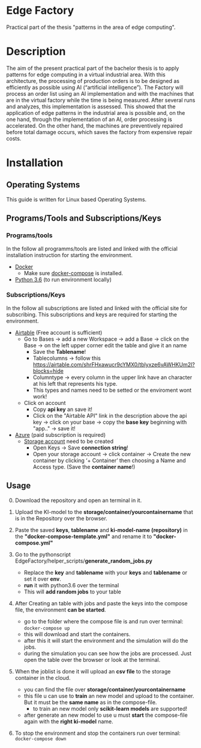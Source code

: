 # Edge Factory
Practical part of the thesis "patterns in the area of edge computing".

# Description
The aim of the present practical part of the bachelor thesis is to apply patterns for edge computing in a virtual industrial area. With this architecture, the processing of production orders is to be designed as efficiently as possible using AI (“artificial intelligence”). The Factory will process an order list using an AI implementation and with the machines that are in the virtual factory while the time is being measured. After several runs and analyzes, this implementation is assessed. This showed that the application of edge patterns in the industrial area is possible and, on the one hand, through the implementation of an AI, order processing is accelerated. On the other hand, the machines are preventively repaired before total damage occurs, which saves the factory from expensive repair costs.

# Installation

## Operating Systems
This guide is written for Linux based Operating Systems.

## Programs/Tools and Subscriptions/Keys
### Programs/tools
In the follow all programms/tools are listed and linked with the official installation instruction for starting the environment.
- [Docker](https://docs.docker.com/engine/install/ubuntu/)
  - Make sure [docker-compose](https://docs.docker.com/compose/install/) is installed.
- [Python 3.6](https://docs.python-guide.org/starting/install3/linux/) (to run environment locally)

### Subscriptions/Keys
In the follow all subscriptions are listed and linked with the official site for subscribing. This subscriptions and keys are required for starting the environment.

- [Airtable](https://airtable.com/signup) (Free account is sufficient)
  - Go to Bases -> add a new Workspace -> add a Base -> click on the Base -> on the left upper corner edit the table and give it an name
    - Save the **Tablename**!
    - Tablecolumns -> follow this https://airtable.com/shrFHxawucr9cYMX0/tblyxze6vAWHKUm2l?blocks=hide
    - Columntype -> every column in the upper link have an character at his left that represents his type.
    - This types and names need to be setted or the enviroment wont work!
  - Click on account
    - Copy **api key** an save it!
    - Click on the "Airtable API" link in the description above the api key -> click on your base -> copy the **base key** beginning with "app.." -> save it!
- [Azure](https://azure.microsoft.com/de-de/) (paid subscription is required)
  - [Storage account](https://docs.microsoft.com/en-us/azure/storage/common/storage-account-create?tabs=azure-portal) need to be created 
    - Open Keys -> Save **connection string**!
    - Open your storage account -> click container -> Create the new container by clicking ‘+ Container’ then choosing a Name and Access type. (Save the **container name**!)

## Usage
 
0. Download the repository and open an terminal in it.


1. Upload the KI-model to the **storage/container/yourcontainername** that is in the Repository over the browser.


2. Paste the saved **keys**, **tablename** and **ki-model-name (repository)** in the **"docker-compose-template.yml"** and rename it to **"docker-compose.yml"**


3. Go to the pythonscript EdgeFactory/helper_scripts/**generate_random_jobs.py**
    - Replace the **key** and **tablename** with your **keys** and **tablename** or set it over **env**.
    - **run** it with python3.6 over the terminal
    - This will **add random jobs** to your table


4. After Creating an table with jobs and paste the keys into the compose file, the environment **can be started**.
    - go to the folder where the compose file is and run over terminal: ```docker-compose up```
    - this will download and start the containers.
    - after this it will start the environment and the simulation will do the jobs.
    - during the simulation you can see how the jobs are processed. Just open the table over the browser or look at the terminal. 


5. When the joblist is done it will upload an **csv file** to the storage container in the cloud.
    - you can find the file over **storage/container/yourcontainername**
    - this file u can use to **train** an new model and upload to the container. But it must be the **same name** as in the compose-file.
      - to train an new model only **scikit-learn models** are supported!
    - after generate an new model to use u must **start** the compose-file again with the **right ki-model** name.


6. To stop the environment and stop the containers run over terminal: ```docker-compose down```
